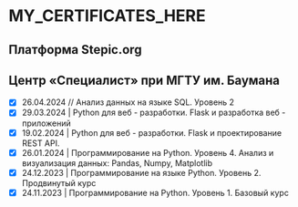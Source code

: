 # MY_CERTIFICATES_HERE

## Платформа Stepic.org ##

## Центр «Специалист» при МГТУ им. Баумана ##
- [x] 26.04.2024 // Анализ данных на языке SQL. Уровень 2
- [x] 29.03.2024 | Python для веб - разработки. Flask и разработка веб - приложений
- [x] 19.02.2024 | Python для веб - разработки. Flask и проектирование REST API.
- [x] 26.01.2024 | Программирование на Python. Уровень 4. Анализ и визуализация данных: Pandas, Numpy, Matplotlib
- [x] 24.12.2023 | Программирование на языке Python. Уровень 2. Продвинутый курс
- [x] 24.11.2023 | Программирование на Python. Уровень 1. Базовый курс
